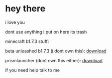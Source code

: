# hey there
i love you

dont use anything i put on here its trash

minecraft b1.7.3 stuff:

beta unleashed b1.7.3 (i dont own this): [download](https://drive.google.com/file/d/1T3d4eUD_QlLAS0WKEhcbHjqlPmV37B6-/view?usp=drive_link)

prismlauncher (dont own this either): [download](https://drive.google.com/file/d/1A5W0_hA0-lyYZ0of6JNvNJAgviGSRCyu/view?usp=drive_link)

if you need help talk to me
